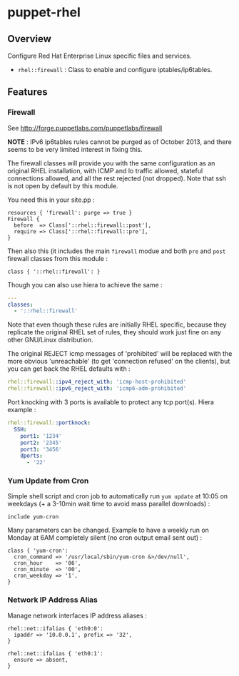 # puppet-rhel

## Overview

Configure Red Hat Enterprise Linux specific files and services.

* `rhel::firewall` : Class to enable and configure iptables/ip6tables.

## Features

### Firewall

See http://forge.puppetlabs.com/puppetlabs/firewall

**NOTE** : IPv6 ip6tables rules cannot be purged as of October 2013, and there
seems to be very limited interest in fixing this.

The firewall classes will provide you with the same configuration as an
original RHEL installation, with ICMP and lo traffic allowed, stateful
connections allowed, and all the rest rejected (not dropped). Note that ssh
is not open by default by this module.

You need this in your site.pp :

```puppet
resources { 'firewall': purge => true }
Firewall {
  before  => Class['::rhel::firewall::post'],
  require => Class['::rhel::firewall::pre'],
}
```

Then also this (it includes the main `firewall` modue and both `pre` and `post`
firewall classes from this module :

```puppet
class { '::rhel::firewall': }
```

Though you can also use hiera to achieve the same :

```yaml
---
classes:
  - '::rhel::firewall'
```

Note that even though these rules are initially RHEL specific, because they
replicate the original RHEL set of rules, they should work just fine on any
other GNU/Linux distribution.

The original REJECT icmp messages of 'prohibited' will be replaced with the
more obvious 'unreachable' (to get 'connection refused' on the clients), but
you can get back the RHEL defaults with :

```yaml
rhel::firewall::ipv4_reject_with: 'icmp-host-prohibited'
rhel::firewall::ipv6_reject_with: 'icmp6-adm-prohibited'
```

Port knocking with 3 ports is available to protect any tcp port(s).
Hiera example :

```yaml
rhel::firewall::portknock:
  SSH:
    port1: '1234'
    port2: '2345'
    port3: '3456'
    dports:
      - '22'
```

### Yum Update from Cron

Simple shell script and cron job to automatically run `yum update` at 10:05 on
weekdays (+ a 3-10min wait time to avoid mass parallel downloads) :

```puppet
include yum-cron
```

Many parameters can be changed. Example to have a weekly run on Monday at 6AM
completely silent (no cron output email sent out) :

```puppet
class { 'yum-cron':
  cron_command => '/usr/local/sbin/yum-cron &>/dev/null',
  cron_hour    => '06',
  cron_minute  => '00',
  cron_weekday => '1',
}
```

### Network IP Address Alias

Manage network interfaces IP address aliases :

```puppet
rhel::net::ifalias { 'eth0:0':
  ipaddr => '10.0.0.1', prefix => '32',
}
```

```puppet
rhel::net::ifalias { 'eth0:1':
  ensure => absent,
}
```

